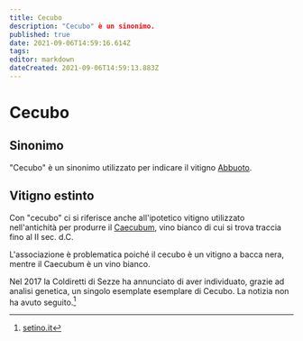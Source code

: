 ```yaml
---
title: Cecubo
description: "Cecubo" è un sinonimo.
published: true
date: 2021-09-06T14:59:16.614Z
tags: 
editor: markdown
dateCreated: 2021-09-06T14:59:13.883Z
---
```


# Cecubo

## Sinonimo
"Cecubo" è un sinonimo utilizzato per indicare il vitigno [Abbuoto](/vitigni/Italia/bacca-nera/abbuoto).

## Vitigno estinto
Con "cecubo" ci si riferisce anche all'ipotetico vitigno utilizzato nell'antichità per produrre il [Caecubum](/vini/antichi/bianchi), vino bianco di cui si trova traccia fino al II sec. d.C.

L'associazione è problematica poiché il cecubo è un vitigno a bacca nera, mentre il Caecubum è un vino bianco.

Nel 2017 la Coldiretti di Sezze ha annunciato di aver individuato, grazie ad analisi genetica, un singolo esemplate esemplare di Cecubo. La notizia non ha avuto seguito.[^1]  
[^1]: [setino.it](http://www.setino.it/vitesetina.htm)